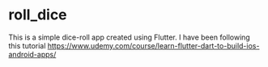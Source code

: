 # roll_dice
This is a simple dice-roll app created using Flutter. I have been following this tutorial https://www.udemy.com/course/learn-flutter-dart-to-build-ios-android-apps/

